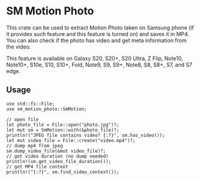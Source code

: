 SM Motion Photo
===============

This crate can be used to extract Motion Photo taken on Samsung phone (if it provides such feature and this feature is turned on) and saves it in MP4. You can also check if the photo has video and get meta information from the video.

This feature is available on Galaxy S20, S20+, S20 Ultra, Z Flip, Note10, Note10+, S10e, S10, S10+, Fold, Note9, S9, S9+, Note8, S8, S8+, S7, and S7 edge.

## Usage
```
use std::fs::File;
use sm_motion_photo::SmMotion;

// open file
let photo_file = File::open("photo.jpg")?;
let mut sm = SmMotion::with(&photo_file)?;
println!("JPEG file contains video? {:?}", sm.has_video());
let mut video_file = File::create("video.mp4")?;
// dump mp4 from jpeg
sm.dump_video_file(&mut video_file)?;
// get video duration (no dump needed)
println!(sm.get_video_file_duration());
// get MP4 file context
println!("{:?}", sm.find_video_context());
```